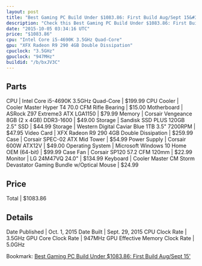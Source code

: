 ```yaml
---
layout: post
title: "Best Gaming PC Build Under $1083.86: First Build Aug/Sept 15&#39;"
description: "Check this Best Gaming PC Build Under $1083.86: First Build Aug/Sept 15&#39;. CPU: Intel Core i5-4690K 3.5GHz Quad-Core, CPU Cooler: Cooler Master Hyper T4 70.0 CFM Rifle "
date: "2015-10-05 03:34:16 UTC"
price: "$1083.86"
cpu: "Intel Core i5-4690K 3.5GHz Quad-Core"
gpu: "XFX Radeon R9 290 4GB Double Dissipation"
cpuclock: "3.5GHz"
gpuclock: "947MHz"
buildid: "/b/bxJV3C"
---
```


## Parts

CPU | Intel Core i5-4690K 3.5GHz Quad-Core | $199.99
CPU Cooler | Cooler Master Hyper T4 70.0 CFM Rifle Bearing | $15.00
Motherboard | ASRock Z97 Extreme3 ATX LGA1150 | $79.99
Memory | Corsair Vengeance 8GB (2 x 4GB) DDR3-1600 | $49.00
Storage | Sandisk SSD PLUS 120GB 2.5" SSD | $44.99
Storage | Western Digital Caviar Blue 1TB 3.5" 7200RPM | $47.95
Video Card | XFX Radeon R9 290 4GB Double Dissipation | $259.99
Case | Corsair SPEC-02 ATX Mid Tower | $54.99
Power Supply | Corsair 600W ATX12V | $49.00
Operating System | Microsoft Windows 10 Home OEM (64-bit) | $99.99
Case Fan | Corsair SP120 57.2 CFM 120mm | $22.99
Monitor | LG 24M47VQ 24.0" | $134.99
Keyboard | Cooler Master CM Storm Devastator Gaming Bundle w/Optical Mouse | $24.99

## Price

Total | $1083.86

## Details

Date Published | Oct. 1, 2015
Date Built | Sept. 29, 2015
CPU Clock Rate | 3.5GHz
GPU Core Clock Rate | 947MHz
GPU Effective Memory Clock Rate | 5.0GHz

Bookmark: [Best Gaming PC Build Under $1083.86: First Build Aug/Sept 15&#39;](http://pcbuilders.github.io/2015/10/05/best-gaming-pc-build-under-1083-dollars-dot-86-first-build-aug-slash-sept-15/)
